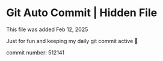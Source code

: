 # Git Auto Commit | Hidden File

This file was added Feb 12, 2025

Just for fun and keeping my daily git commit active 🤪

commit number: 512141
